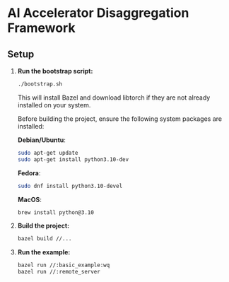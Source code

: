 # AI Accelerator Disaggregation Framework

## Setup

1.  **Run the bootstrap script:**

    ```bash
    ./bootstrap.sh
    ```

    This will install Bazel and download libtorch if they are not already installed on your system.

	Before building the project, ensure the following system packages are installed:

	**Debian/Ubuntu**:
	  ```bash
	  sudo apt-get update
	  sudo apt-get install python3.10-dev
	  ```

	**Fedora**:
	  ```bash
	  sudo dnf install python3.10-devel
	  ```
	**MacOS**:
	  ```bash
	  brew install python@3.10
	  ```
3.  **Build the project:**

    ```bash
    bazel build //...
    ```

4.  **Run the example:**
    ```bash
    bazel run //:basic_example:wq
    bazel run //:remote_server
    ```
